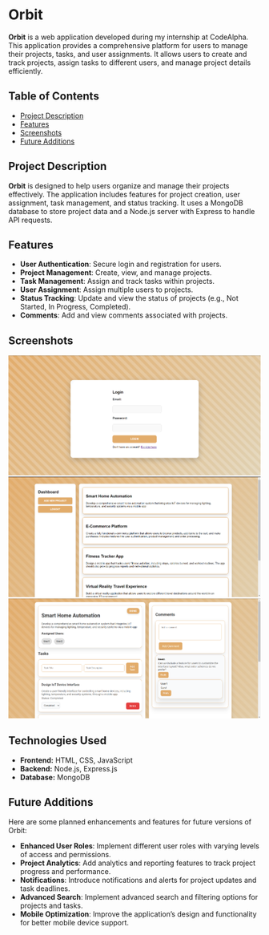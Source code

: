 # Orbit

**Orbit** is a web application developed during my internship at CodeAlpha. This application provides a comprehensive platform for users to manage their projects, tasks, and user assignments. It allows users to create and track projects, assign tasks to different users, and manage project details efficiently.

## Table of Contents

- [Project Description](#project-description)
- [Features](#features)
- [Screenshots](#screenshots)
- [Future Additions](#future-additions)

## Project Description

**Orbit** is designed to help users organize and manage their projects effectively. The application includes features for project creation, user assignment, task management, and status tracking. It uses a MongoDB database to store project data and a Node.js server with Express to handle API requests.

## Features

- **User Authentication**: Secure login and registration for users.
- **Project Management**: Create, view, and manage projects.
- **Task Management**: Assign and track tasks within projects.
- **User Assignment**: Assign multiple users to projects.
- **Status Tracking**: Update and view the status of projects (e.g., Not Started, In Progress, Completed).
- **Comments**: Add and view comments associated with projects.

## Screenshots


![Login Page](./screenshots/LoginPage.png)
![Main Page](./screenshots/MainPage.png)
![Project Page](./screenshots/ProjectPage.png)

## Technologies Used

- **Frontend:** HTML, CSS, JavaScript
- **Backend:** Node.js, Express.js
- **Database:** MongoDB

## Future Additions

Here are some planned enhancements and features for future versions of Orbit:

- **Enhanced User Roles**: Implement different user roles with varying levels of access and permissions.
- **Project Analytics**: Add analytics and reporting features to track project progress and performance.
- **Notifications**: Introduce notifications and alerts for project updates and task deadlines.
- **Advanced Search**: Implement advanced search and filtering options for projects and tasks.
- **Mobile Optimization**: Improve the application’s design and functionality for better mobile device support.
